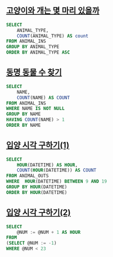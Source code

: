 ## [고양이와 개는 몇 마리 있을까](https://school.programmers.co.kr/learn/courses/30/lessons/59040)
~~~sql
SELECT 
    ANIMAL_TYPE, 
    COUNT(ANIMAL_TYPE) AS count
FROM ANIMAL_INS
GROUP BY ANIMAL_TYPE
ORDER BY ANIMAL_TYPE ASC
~~~

## [동명 동물 수 찾기](https://school.programmers.co.kr/learn/courses/30/lessons/59041)
~~~sql
SELECT
    NAME, 
    COUNT(NAME) AS COUNT
FROM ANIMAL_INS
WHERE NAME IS NOT NULL
GROUP BY NAME
HAVING COUNT(NAME) > 1
ORDER BY NAME
~~~

## [입양 시각 구하기(1)](https://school.programmers.co.kr/learn/courses/30/lessons/59412)
~~~sql
SELECT 
    HOUR(DATETIME) AS HOUR, 
    COUNT(HOUR(DATETIME)) AS COUNT
FROM ANIMAL_OUTS
WHERE  HOUR(DATETIME) BETWEEN 9 AND 19
GROUP BY HOUR(DATETIME)
ORDER BY HOUR(DATETIME)
~~~

## [입양 시각 구하기(2)](https://school.programmers.co.kr/learn/courses/30/lessons/59413)
~~~sql
SELECT 
    @NUM := @NUM + 1 AS HOUR 
FROM 
(SELECT @NUM := -1) 
WHERE @NUM < 23
~~~
